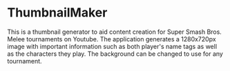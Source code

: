 # ThumbnailMaker

This is a thumbnail generator to aid content creation for Super Smash Bros. Melee tournaments on Youtube. The application generates a 1280x720px image with important information such as both player's name tags as well as the characters they play. The background can be changed to use for any tournament.